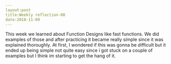 ```yaml
---
layout:post
title:Weekly reflection-08
date:2018-11-09
---
```





This week we learned about Function Designs like fast functions. We did examples of those and after practicing it became really simple since it was explained thoroughly. At first, I wondered if this was gonna be difficult but it ended up being simple not quite easy since i got stuck on a couple of examples but I think im starting to get the hang of it.
